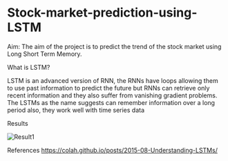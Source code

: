 # Stock-market-prediction-using-LSTM

Aim: 
The aim of the project is to predict the trend of the stock market using Long Short Term Memory.

What is LSTM?

LSTM is an advanced version of RNN, the RNNs have loops allowing them to use past information to predict the future but RNNs can retrieve only recent information and they also suffer from vanishing gradient problems. The LSTMs as the name suggests can remember information over a long period also, they work well with time series data

Results

![Result1]()


References
https://colah.github.io/posts/2015-08-Understanding-LSTMs/
